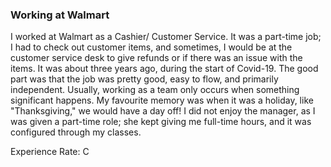 ### Working at Walmart

I worked at Walmart as a Cashier/ Customer Service. It was a part-time job; I had to check out customer items, and sometimes, I would be at the customer service desk to give refunds or if there was an issue with the items. 
It was about three years ago, during the start of Covid-19. The good part was that the job was pretty good, easy to flow, and primarily independent. 
Usually, working as a team only occurs when something significant happens. My favourite memory was when it was a holiday, like "Thanksgiving," we would have a day off!
 I did not enjoy the manager, as I was given a part-time role; she kept giving me full-time hours, and it was configured through my classes. 

Experience Rate: C